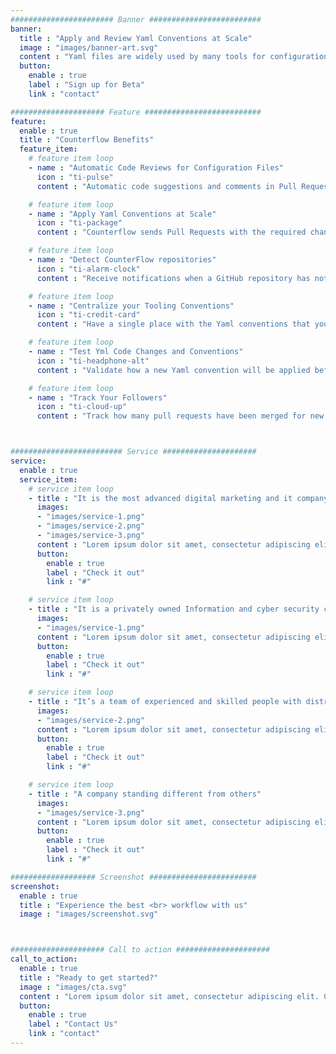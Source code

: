 ```yaml
---
####################### Banner #########################
banner:
  title : "Apply and Review Yaml Conventions at Scale"
  image : "images/banner-art.svg"
  content : "Yaml files are widely used by many tools for configuration purposes: GitHub Actions, Kubernetes, Travis, Spinnaker, AWS Cloud Formation, Google Cloud, Ansible, Docker Compose, Open Shift, etc.. It is very hard to manage conventions at scale. Counterflow is a GitHub bot to help you to apply changes and enforce conventions to yaml files in all your repositories from Slack"
  button:
    enable : true
    label : "Sign up for Beta"
    link : "contact"

##################### Feature ##########################
feature:
  enable : true
  title : "Counterflow Benefits"
  feature_item:
    # feature item loop
    - name : "Automatic Code Reviews for Configuration Files"
      icon : "ti-pulse"
      content : "Automatic code suggestions and comments in Pull Requests to share enforce your yaml conventions"

    # feature item loop
    - name : "Apply Yaml Conventions at Scale"
      icon : "ti-package"
      content : "Counterflow sends Pull Requests with the required changes to all your repositories from a single Slack command"

    # feature item loop
    - name : "Detect CounterFlow repositories"
      icon : "ti-alarm-clock"
      content : "Receive notifications when a GitHub repository has not applied or has decided to violate a Yaml convention after a deadline"

    # feature item loop
    - name : "Centralize your Tooling Conventions"
      icon : "ti-credit-card"
      content : "Have a single place with the Yaml conventions that you want to reinforce in all your repositories."

    # feature item loop
    - name : "Test Yml Code Changes and Conventions"
      icon : "ti-headphone-alt"
      content : "Validate how a new Yaml convention will be applied before sending Pull Requests"

    # feature item loop
    - name : "Track Your Followers"
      icon : "ti-cloud-up"
      content : "Track how many pull requests have been merged for new conventions and which pull requests are violating them"



######################### Service #####################
service:
  enable : true
  service_item:
    # service item loop
    - title : "It is the most advanced digital marketing and it company."
      images:
      - "images/service-1.png"
      - "images/service-2.png"
      - "images/service-3.png"
      content : "Lorem ipsum dolor sit amet, consectetur adipiscing elit. Consequat tristique eget amet, tempus eu at consecttur. Leo facilisi nunc viverra tellus. Ac laoreet sit vel consquat. consectetur adipiscing elit. Consequat tristique eget amet, tempus eu at consecttur. Leo facilisi nunc viverra tellus. Ac laoreet sit vel consquat."
      button:
        enable : true
        label : "Check it out"
        link : "#"

    # service item loop
    - title : "It is a privately owned Information and cyber security company"
      images:
      - "images/service-1.png"
      content : "Lorem ipsum dolor sit amet, consectetur adipiscing elit. Consequat tristique eget amet, tempus eu at consecttur. Leo facilisi nunc viverra tellus. Ac laoreet sit vel consquat. consectetur adipiscing elit. Consequat tristique eget amet, tempus eu at consecttur. Leo facilisi nunc viverra tellus. Ac laoreet sit vel consquat."
      button:
        enable : true
        label : "Check it out"
        link : "#"

    # service item loop
    - title : "It’s a team of experienced and skilled people with distributions"
      images:
      - "images/service-2.png"
      content : "Lorem ipsum dolor sit amet, consectetur adipiscing elit. Consequat tristique eget amet, tempus eu at consecttur. Leo facilisi nunc viverra tellus. Ac laoreet sit vel consquat. consectetur adipiscing elit. Consequat tristique eget amet, tempus eu at consecttur. Leo facilisi nunc viverra tellus. Ac laoreet sit vel consquat."
      button:
        enable : true
        label : "Check it out"
        link : "#"

    # service item loop
    - title : "A company standing different from others"
      images:
      - "images/service-3.png"
      content : "Lorem ipsum dolor sit amet, consectetur adipiscing elit. Consequat tristique eget amet, tempus eu at consecttur. Leo facilisi nunc viverra tellus. Ac laoreet sit vel consquat. consectetur adipiscing elit. Consequat tristique eget amet, tempus eu at consecttur. Leo facilisi nunc viverra tellus. Ac laoreet sit vel consquat."
      button:
        enable : true
        label : "Check it out"
        link : "#"

################### Screenshot ########################
screenshot:
  enable : true
  title : "Experience the best <br> workflow with us"
  image : "images/screenshot.svg"



##################### Call to action #####################
call_to_action:
  enable : true
  title : "Ready to get started?"
  image : "images/cta.svg"
  content : "Lorem ipsum dolor sit amet, consectetur adipiscing elit. Consequat tristique eget amet, tempus eu at consecttur."
  button:
    enable : true
    label : "Contact Us"
    link : "contact"
---
```

